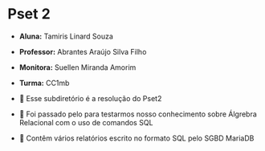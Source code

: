 #  **Pset 2**

- **Aluna:** Tamiris Linard Souza
-  **Professor:** Abrantes Araújo Silva Filho
-  **Monitora:** Suellen Miranda Amorim
-  **Turma:** CC1mb


- 🔸 Esse subdiretório é a resolução do  Pset2
- 🔸 Foi passado pelo para testarmos nosso conhecimento sobre Álgrebra Relacional com o uso de comandos SQL
- 🔸 Contêm vários relatórios escrito no formato SQL pelo SGBD MariaDB
